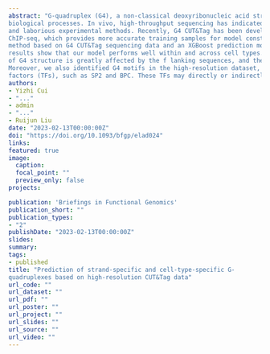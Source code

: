 ```yaml
---
abstract: "G-quadruplex (G4), a non-classical deoxyribonucleic acid structure, is widely distributed in the genome and involved in various
biological processes. In vivo, high-throughput sequencing has indicated that G4s are significantly enriched at functional regions in a celltype-specific manner. Therefore, the prediction of G4s based on computational methods is necessary instead of the time-consuming
and laborious experimental methods. Recently, G4 CUT&Tag has been developed to generate higher-resolution sequencing data than
ChIP-seq, which provides more accurate training samples for model construction. In this paper, we present a new dataset construction
method based on G4 CUT&Tag sequencing data and an XGBoost prediction model based on the machine learning boost method. The
results show that our model performs well within and across cell types. Furthermore, sequence analysis indicates that the formation
of G4 structure is greatly affected by the f lanking sequences, and the GC content of the G4 f lanking sequences is higher than non-G4.
Moreover, we also identified G4 motifs in the high-resolution dataset, among which we found several motifs for known transcription
factors (TFs), such as SP2 and BPC. These TFs may directly or indirectly affect the formation of the G4 structure"
authors:
- Yizhi Cui
- "..."
- admin
- "..."
- Ruijun Liu
date: "2023-02-13T00:00:00Z"
doi: "https://doi.org/10.1093/bfgp/elad024"
links:
featured: true
image:
  caption:
  focal_point: ""
  preview_only: false
projects:

publication: 'Briefings in Functional Genomics'
publication_short: ""
publication_types:
- "2"
publishDate: "2023-02-13T00:00:00Z"
slides:
summary: 
tags:
- published
title: "Prediction of strand-specific and cell-type-specific G-
quadruplexes based on high-resolution CUT&Tag data"
url_code: ""
url_dataset: ""
url_pdf: ""
url_poster: ""
url_project: ""
url_slides: ""
url_source: ""
url_video: ""
---
```

